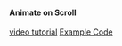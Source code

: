 #### Animate on Scroll

[video tutorial](https://www.youtube.com/watch?v=6UmHGn076To&ab_channel=CodinginFlow)
[Example Code](https://gist.github.com/codinginflow/94c8c1d4698d7e004847760834219b39)
